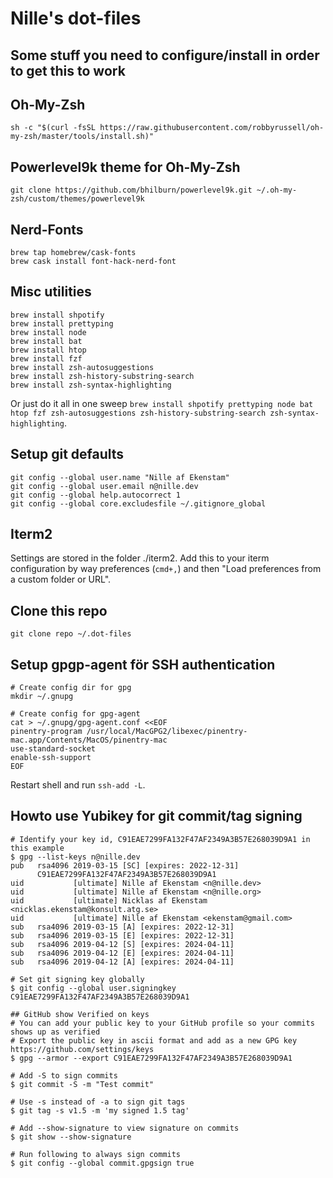 # Nille's dot-files

## Some stuff you need to configure/install in order to get this to work

## Oh-My-Zsh

```
sh -c "$(curl -fsSL https://raw.githubusercontent.com/robbyrussell/oh-my-zsh/master/tools/install.sh)"
```

## Powerlevel9k theme for Oh-My-Zsh

```
git clone https://github.com/bhilburn/powerlevel9k.git ~/.oh-my-zsh/custom/themes/powerlevel9k
```

## Nerd-Fonts

```
brew tap homebrew/cask-fonts
brew cask install font-hack-nerd-font
```

## Misc utilities

```
brew install shpotify
brew install prettyping
brew install node
brew install bat
brew install htop
brew install fzf
brew install zsh-autosuggestions
brew install zsh-history-substring-search
brew install zsh-syntax-highlighting
```
Or just do it all in one sweep `brew install shpotify prettyping node bat htop fzf zsh-autosuggestions zsh-history-substring-search zsh-syntax-highlighting`.

## Setup git defaults

```
git config --global user.name "Nille af Ekenstam"
git config --global user.email n@nille.dev
git config --global help.autocorrect 1
git config --global core.excludesfile ~/.gitignore_global
``` 

## Iterm2
Settings are stored in the folder ./iterm2. Add this to your iterm configuration by way preferences (`cmd+,`) and then "Load preferences from a custom folder or URL".

## Clone this repo

```
git clone repo ~/.dot-files
```

## Setup gpgp-agent för SSH authentication

```
# Create config dir for gpg
mkdir ~/.gnupg

# Create config for gpg-agent
cat > ~/.gnupg/gpg-agent.conf <<EOF
pinentry-program /usr/local/MacGPG2/libexec/pinentry-mac.app/Contents/MacOS/pinentry-mac
use-standard-socket
enable-ssh-support
EOF
```
Restart shell and run `ssh-add -L`.

## Howto use Yubikey for git commit/tag signing

```
# Identify your key id, C91EAE7299FA132F47AF2349A3B57E268039D9A1 in this example
$ gpg --list-keys n@nille.dev
pub   rsa4096 2019-03-15 [SC] [expires: 2022-12-31]
      C91EAE7299FA132F47AF2349A3B57E268039D9A1
uid           [ultimate] Nille af Ekenstam <n@nille.dev>
uid           [ultimate] Nille af Ekenstam <n@nille.org>
uid           [ultimate] Nicklas af Ekenstam <nicklas.ekenstam@konsult.atg.se>
uid           [ultimate] Nille af Ekenstam <ekenstam@gmail.com>
sub   rsa4096 2019-03-15 [A] [expires: 2022-12-31]
sub   rsa4096 2019-03-15 [E] [expires: 2022-12-31]
sub   rsa4096 2019-04-12 [S] [expires: 2024-04-11]
sub   rsa4096 2019-04-12 [E] [expires: 2024-04-11]
sub   rsa4096 2019-04-12 [A] [expires: 2024-04-11]

# Set git signing key globally
$ git config --global user.signingkey C91EAE7299FA132F47AF2349A3B57E268039D9A1

## GitHub show Verified on keys
# You can add your public key to your GitHub profile so your commits shows up as verified
# Export the public key in ascii format and add as a new GPG key https://github.com/settings/keys
$ gpg --armor --export C91EAE7299FA132F47AF2349A3B57E268039D9A1

# Add -S to sign commits
$ git commit -S -m "Test commit"

# Use -s instead of -a to sign git tags
$ git tag -s v1.5 -m 'my signed 1.5 tag'

# Add --show-signature to view signature on commits
$ git show --show-signature

# Run following to always sign commits
$ git config --global commit.gpgsign true
```

